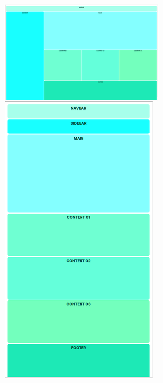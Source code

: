 ![Alt text](preview_01.png)
![Alt text](preview_02.png)

<!-- Reference -->
[Responsive CSS Grid Tutorial]: https://www.youtube.com/watch?v=68O6eOGAGqA
